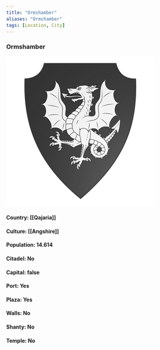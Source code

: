 ```yaml
---
title: "Ormshamber"
aliases: "Ormshamber"
tags: [Location, City]
---
```

### Ormshamber
![](attachment/0f81e473a8a397afe01fbacb0701c174.svg)

#### Country: [[Qajaria]]

#### Culture: [[Angshire]]

#### Population: 14.614

#### Citadel: No

#### Capital: false

#### Port: Yes

#### Plaza: Yes

#### Walls: No

#### Shanty: No

#### Temple: No


